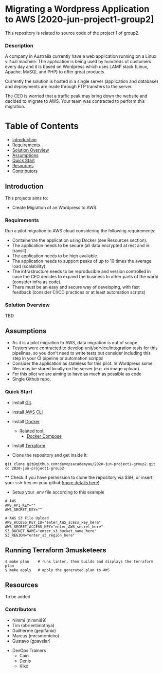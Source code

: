 # Migrating a Wordpress Application to AWS [2020-jun-project1-group2]

This repository is related to source code of the project 1 of group2.

### Description

A company in Australia currently have a web application running on a Linux virtual machine. The application is being used by hundreds of customers every day and it is based on Wordpress which uses LAMP stack (Linux, Apache, MySQL and PHP) to offer great products.

Currently the solution is hosted in a single server (application and database) and deployments are made through FTP transfers to the server.

The CEO is worried that a traffic peak may bring down the website and decided to migrate to AWS. Your team was contracted to perform this migration.

# Table of Contents

- [Introduction](#introduction)
- [Requirements](#requirements)
- [Solution Overview](#solution-overview)
- [Assumptions](#assumptions)
- [Quick Start](#quick-start)
- [Resources](#resources)
- [Contributors](#Contributors)

## Introduction

This projects aims to:

- Create Migration of an Wordpress to AWS

### Requirements

Run a pilot migration to AWS cloud considering the following requirements:

- Containerize the application using Docker (see Resources section).
- The application needs to be secure (all data encrypted at rest and in transit)
- The application needs to be high available.
- The application needs to support peaks of up to 10 times the average load (scalability).
- The infrastructure needs to be reproducible and version controlled in case the CEO decides to expand the business to other parts of the world (consider infra as code).
- There must be an easy and secure way of developing, with fast feedback (consider CI/CD practices or at least automation scripts)

### Solution Overview

TBD

## Assumptions

- As it is a pilot migration to AWS, data migration is out of scope
- Testers were contracted to develop unit/service/integration tests for this pipelinea, so you don't need to write tests but consider including this step in your CI pipeline or automation scripts!
- Consider the application as stateless for this pilot. In Wordpress some files may be stored locally on the server (e.g. on image upload)
- For this pilot we are aiming to have as much as possible as code
- Single Github repo.

### Quick Start

- Install [Git](https://git-scm.com/book/en/v2/Getting-Started-Installing-Git).

- Install [AWS CLI](https://docs.aws.amazon.com/cli/latest/userguide/cli-chap-install.html)

- Install [Docker](https://docs.docker.com/get-docker/)

  - Related tool:
    - [Docker Compose](https://docs.docker.com/compose/install/)

- Install [Terraform](https://learn.hashicorp.com/terraform/getting-started/install.html)

* Clone the repository and get inside it:

```
git clone git@github.com:devopsacademyau/2020-jun-project1-group2.git
cd 2020-jun-project1-group2
```

\*\* Check if you have permission to clone the repository via SSH,
or insert your ssh-key on your github([more details here](https://help.github.com/en/github/authenticating-to-github/adding-a-new-ssh-key-to-your-github-account)).

- Setup your .env file according to this example

```
# AWS
AWS_API_KEY=""
AWS_SECRET_KEY=""

# AWS S3 File Upload
AWS_ACCESS_KEY_ID="enter_AWS_acess_key_here"
AWS_SECRET_ACCESS_KEY="enter_AWS_secret_here"
S3_BUCKET_NAME="enter_s3_bucket_name_here"
S3_REGION="enter_s3_region_here"

```

## Running Terraform 3musketeers

```
$ make plan    # runs linter, then builds and displays the terraform plan
$ make apply   # apply the generated plan to AWS
```

## Resources

To be added

### Contributors

- Nimmi (nimmi89)
- Tim (obrientimothya)
- Guilherme (gepifanio)
- Marcus (mrcsmonteiro)
- Gustavo (gpavelar)

* DevOps Trainers
  - Caio
  - Denis
  - Kiko
